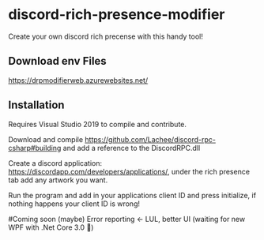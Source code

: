 # discord-rich-presence-modifier
Create your own discord rich precense with this handy tool!

## Download env Files
https://drpmodifierweb.azurewebsites.net/

## Installation
Requires Visual Studio 2019 to compile and contribute.

Download and compile https://github.com/Lachee/discord-rpc-csharp#building and add a reference to the DiscordRPC.dll


Create a discord application: https://discordapp.com/developers/applications/, under the rich presence tab add any artwork you want.


Run the program and add in your applications client ID and press initialize, if nothing happens your client ID is wrong!

#Coming soon (maybe)
Error reporting <- LUL,
better UI (waiting for new WPF with .Net Core 3.0 🤗)
